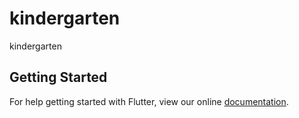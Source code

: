 # kindergarten

kindergarten

## Getting Started

For help getting started with Flutter, view our online
[documentation](https://flutter.io/).
